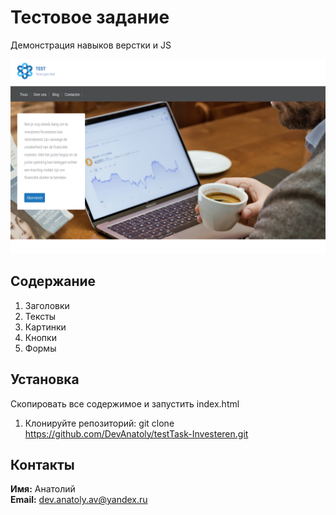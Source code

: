 # Тестовое задание

Демонстрация навыков верстки и JS 

![Скриншот](./screenshot.png)

## Содержание

1. Заголовки
2. Тексты
3. Картинки
4. Кнопки
5. Формы

## Установка

Скопировать все содержимое и запустить index.html

1. Клонируйте репозиторий:
git clone  https://github.com/DevAnatoly/testTask-Investeren.git

## Контакты
**Имя:** Анатолий  
**Email:** dev.anatoly.av@yandex.ru
